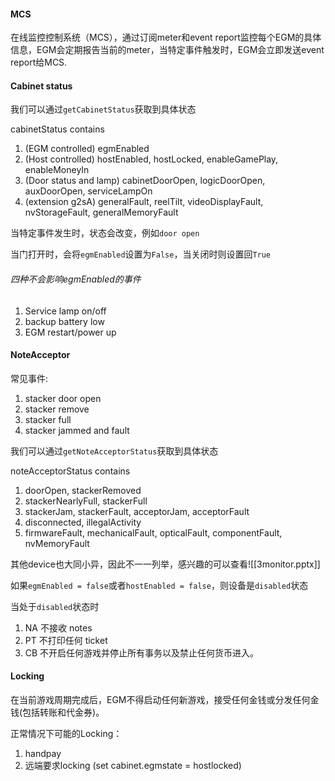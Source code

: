 #### MCS
在线监控控制系统（MCS），通过订阅meter和event report监控每个EGM的具体信息，EGM会定期报告当前的meter，当特定事件触发时，EGM会立即发送event report给MCS.

#### Cabinet status
我们可以通过`getCabinetStatus`获取到具体状态

cabinetStatus contains
1. (EGM controlled) egmEnabled
2. (Host controlled) hostEnabled, hostLocked, enableGamePlay, enableMoneyIn 
3. (Door status and lamp) cabinetDoorOpen, logicDoorOpen, auxDoorOpen, serviceLampOn
4. (extension g2sA) generalFault, reelTilt, videoDisplayFault, nvStorageFault, generalMemoryFault


当特定事件发生时，状态会改变，例如`door open`

当门打开时，会将`egmEnabled`设置为`False`，当关闭时则设置回`True`


###### 四种不会影响egmEnabled的事件
1. Service lamp on/off
2. backup battery low
3. EGM restart/power up

#### NoteAcceptor
常见事件:
1. stacker door open
2. stacker remove
3. stacker full
4. stacker jammed and fault

我们可以通过`getNoteAcceptorStatus`获取到具体状态

noteAcceptorStatus contains
1. doorOpen, stackerRemoved
2. stackerNearlyFull, stackerFull 
3. stackerJam, stackerFault, acceptorJam, acceptorFault
4. disconnected, illegalActivity
5. firmwareFault, mechanicalFault, opticalFault, componentFault, nvMemoryFault

其他device也大同小异，因此不一一列举，感兴趣的可以查看![[3monitor.pptx]]


如果`egmEnabled = false`或者`hostEnabled = false`，则设备是`disabled`状态

当处于`disabled`状态时
1. NA 不接收 notes
2. PT 不打印任何 ticket
3. CB 不开启任何游戏并停止所有事务以及禁止任何货币进入。

#### Locking
在当前游戏周期完成后，EGM不得启动任何新游戏，接受任何金钱或分发任何金钱(包括转账和代金券)。

正常情况下可能的Locking：
1. handpay
2. 远端要求locking (set cabinet.egmstate = hostlocked)
